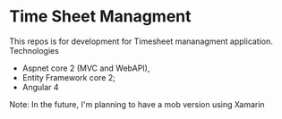 # Time Sheet Managment
This repos is for development for Timesheet mananagment application.
Technologies

- Aspnet core 2 (MVC and WebAPI),
- Entity Framework core 2;
- Angular 4

Note: In the future, I'm  planning to have a mob version using Xamarin 
